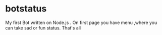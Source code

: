 # botstatus
My first Bot written on Node.js .
On first page you have menu ,where you can take sad or fun status.
That's all
